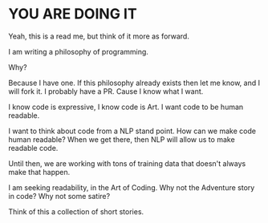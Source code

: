 # YOU ARE DOING IT

Yeah, this is a read me, but think of it more as forward. 

I am writing a philosophy of programming.

Why?

Because I have one. If this philosophy already exists then let me know, and I will fork it.
I probably have a PR. Cause I know what I want.

I know code is expressive, I know code is Art.
I want code to be human readable.

I want to think about code from a NLP stand point. How can we make code human readable?
When we get there, then NLP will allow us to make readable code.

Until then, we are working with tons of training data that doesn't always make that happen.

I am seeking readability, in the Art of Coding. Why not the Adventure story in code?
Why not some satire?

Think of this a collection of short stories.
